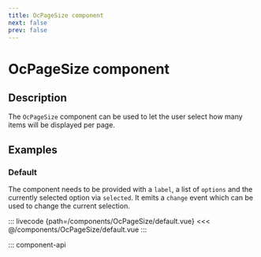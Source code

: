```yaml
---
title: OcPageSize component
next: false
prev: false
---
```


# OcPageSize component

## Description

The `OcPageSize` component can be used to let the user select how many items will be displayed per page.

## Examples

### Default

The component needs to be provided with a `label`, a list of `options` and the currently selected option via `selected`. It emits a `change` event which can be used to change the current selection.

::: livecode {path=/components/OcPageSize/default.vue}
<<< @/components/OcPageSize/default.vue
:::

::: component-api
